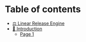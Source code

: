 # Table of contents

* [⚖ Linear Release Engine](README.md)
* [👋 Introduction](introduction/README.md)
  * [Page 1](introduction/page-1.md)
